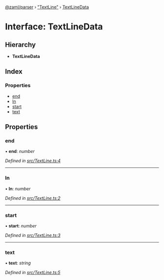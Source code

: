 [@zaml/parser](../README.md) › ["TextLine"](../modules/_textline_.md) › [TextLineData](_textline_.textlinedata.md)

# Interface: TextLineData

## Hierarchy

* **TextLineData**

## Index

### Properties

* [end](_textline_.textlinedata.md#end)
* [ln](_textline_.textlinedata.md#ln)
* [start](_textline_.textlinedata.md#start)
* [text](_textline_.textlinedata.md#text)

## Properties

###  end

• **end**: *number*

*Defined in [src/TextLine.ts:4](https://github.com/nexushubs/zaml-lang/blob/226a4c7/packages/zaml-parser/src/TextLine.ts#L4)*

___

###  ln

• **ln**: *number*

*Defined in [src/TextLine.ts:2](https://github.com/nexushubs/zaml-lang/blob/226a4c7/packages/zaml-parser/src/TextLine.ts#L2)*

___

###  start

• **start**: *number*

*Defined in [src/TextLine.ts:3](https://github.com/nexushubs/zaml-lang/blob/226a4c7/packages/zaml-parser/src/TextLine.ts#L3)*

___

###  text

• **text**: *string*

*Defined in [src/TextLine.ts:5](https://github.com/nexushubs/zaml-lang/blob/226a4c7/packages/zaml-parser/src/TextLine.ts#L5)*
